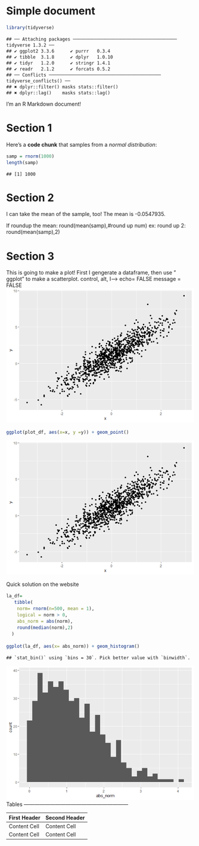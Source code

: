 Simple document
================

``` r
library(tidyverse)
```

    ## ── Attaching packages ─────────────────────────────────────── tidyverse 1.3.2 ──
    ## ✔ ggplot2 3.3.6      ✔ purrr   0.3.4 
    ## ✔ tibble  3.1.8      ✔ dplyr   1.0.10
    ## ✔ tidyr   1.2.0      ✔ stringr 1.4.1 
    ## ✔ readr   2.1.2      ✔ forcats 0.5.2 
    ## ── Conflicts ────────────────────────────────────────── tidyverse_conflicts() ──
    ## ✖ dplyr::filter() masks stats::filter()
    ## ✖ dplyr::lag()    masks stats::lag()

I’m an R Markdown document!

# Section 1

Here’s a **code chunk** that samples from a *normal distribution*:

``` r
samp = rnorm(1000)
length(samp)
```

    ## [1] 1000

# Section 2

I can take the mean of the sample, too! The mean is -0.0547935.

If roundup the mean: round(mean(samp),#round up num) ex: round up 2:
round(mean(samp),2)

# Section 3

This is going to make a plot! First I gengerate a dataframe, then use ”
ggplot” to make a scatterplot. control, alt, I–\> echo= FALSE message =
FALSE ![](template_files/figure-gfm/chunk_scatterplot-1.png)<!-- -->

``` r
ggplot(plot_df, aes(x=x, y =y)) + geom_point()
```

![](template_files/figure-gfm/chunk_histogram-1.png)<!-- -->

Quick solution on the website

``` r
la_df=
   tibble(
    norm= rnorm(n=500, mean = 1),
    logical = norm > 0,
    abs_norm = abs(norm),
    round(median(norm),2)
  )

ggplot(la_df, aes(x= abs_norm)) + geom_histogram()
```

    ## `stat_bin()` using `bins = 30`. Pick better value with `binwidth`.

![](template_files/figure-gfm/unnamed-chunk-3-1.png)<!-- --> Tables
————————————————————

| First Header | Second Header |
|--------------|---------------|
| Content Cell | Content Cell  |
| Content Cell | Content Cell  |
